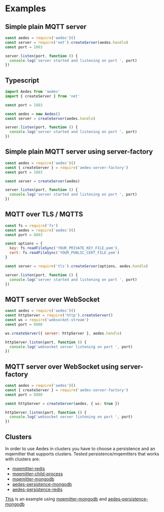 <!-- markdownlint-disable MD013 MD024 -->
# Examples

## Simple plain MQTT server

```js
const aedes = require('aedes')()
const server = require('net').createServer(aedes.handle)
const port = 1883

server.listen(port, function () {
  console.log('server started and listening on port ', port)
})
```

## Typescript

```ts
import Aedes from 'aedes'
import { createServer } from 'net'

const port = 1883

const aedes = new Aedes()
const server = createServer(aedes.handle)

server.listen(port, function () {
  console.log('server started and listening on port ', port)
})
```

## Simple plain MQTT server using server-factory

```js
const aedes = require('aedes')()
const { createServer } = require('aedes-server-factory')
const port = 1883

const server = createServer(aedes)

server.listen(port, function () {
  console.log('server started and listening on port ', port)
})
```

## MQTT over TLS / MQTTS

```js
const fs = require('fs')
const aedes = require('aedes')()
const port = 8883

const options = {
  key: fs.readFileSync('YOUR_PRIVATE_KEY_FILE.pem'),
  cert: fs.readFileSync('YOUR_PUBLIC_CERT_FILE.pem')
}

const server = require('tls').createServer(options, aedes.handle)

server.listen(port, function () {
  console.log('server started and listening on port ', port)
})
```

## MQTT server over WebSocket

```js
const aedes = require('aedes')()
const httpServer = require('http').createServer()
const ws = require('websocket-stream')
const port = 8888

ws.createServer({ server: httpServer }, aedes.handle)

httpServer.listen(port, function () {
  console.log('websocket server listening on port ', port)
})
```

## MQTT server over WebSocket using server-factory

```js
const aedes = require('aedes')()
const { createServer } = require('aedes-server-factory')
const port = 8888

const httpServer = createServer(aedes, { ws: true })

httpServer.listen(port, function () {
  console.log('websocket server listening on port ', port)
})
```

## Clusters

In order to use Aedes in clusters you have to choose a persistence and an mqemitter that supports clusters. Tested persistence/mqemitters that works with clusters are:

- [mqemitter-redis]
- [mqemitter-child-process]
- [mqemitter-mongodb]
- [aedes-persistence-mongodb]
- [aedes-persistence-redis]

[This](https://github.com/moscajs/aedes/blob/master/examples/clusters/index.js) is an example using [mqemitter-mongodb] and [aedes-persistence-mongodb]

[aedes-persistence-mongodb]: https://www.npmjs.com/aedes-persistence-mongodb
[aedes-persistence-redis]: https://www.npmjs.com/aedes-persistence-redis

[mqemitter-redis]: https://www.npmjs.com/mqemitter-redis
[mqemitter-mongodb]: https://www.npmjs.com/mqemitter-mongodb
[mqemitter-child-process]: https://www.npmjs.com/mqemitter-child-process
